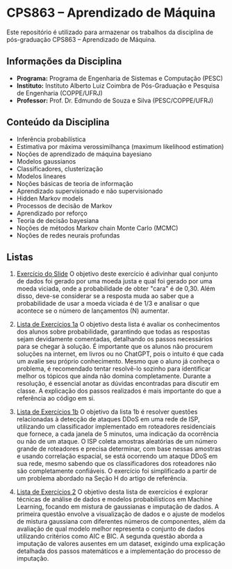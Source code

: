 # CPS863 – Aprendizado de Máquina

Este repositório é utilizado para armazenar os trabalhos da disciplina de pós-graduação CPS863 – Aprendizado de Máquina.

## Informações da Disciplina

- **Programa:** Programa de Engenharia de Sistemas e Computação (PESC)
- **Instituto:** Instituto Alberto Luiz Coimbra de Pós-Graduação e Pesquisa de Engenharia (COPPE/UFRJ)
- **Professor:** Prof. Dr. Edmundo de Souza e Silva (PESC/COPPE/UFRJ)

## Conteúdo da Disciplina

- Inferência probabilística
- Estimativa por máxima verossimilhança (maximum likelihood estimation)
- Noções de aprendizado de máquina bayesiano
- Modelos gaussianos
- Classificadores, clusterização
- Modelos lineares
- Noções básicas de teoria de informação
- Aprendizado supervisionado e não supervisionado
- Hidden Markov models
- Processos de decisão de Markov
- Aprendizado por reforço
- Teoria de decisão bayesiana
- Noções de métodos Markov chain Monte Carlo (MCMC)
- Noções de redes neurais profundas

## Listas

1. [Exercício do Slide](exercicio_do_slide)
O objetivo deste exercício é adivinhar qual conjunto de dados foi gerado por uma moeda justa e qual foi gerado por uma moeda viciada, onde a probabilidade de obter "cara" é de 0,30. Além disso, deve-se considerar se a resposta muda ao saber que a probabilidade de usar a moeda viciada é de 1/3 e analisar o que acontece se o número de lançamentos (N) aumentar.

2. [Lista de Exercícios 1a](lista_1a/lista_1a.pdf)
O objetivo desta lista é avaliar os conhecimentos dos alunos sobre probabilidade, garantindo que todas as respostas sejam devidamente comentadas, detalhando os passos necessários para se chegar à solução. É importante que os alunos não procurem soluções na internet, em livros ou no ChatGPT, pois o intuito é que cada um avalie seu próprio conhecimento. Mesmo que o aluno já conheça o problema, é recomendado tentar resolvê-lo sozinho para identificar melhor os tópicos que ainda não domina completamente. Durante a resolução, é essencial anotar as dúvidas encontradas para discutir em classe. A explicação dos passos realizados é mais importante do que a referência ao código em si.

3. [Lista de Exercícios 1b](lista_1b/lista_1b.pdf)
O objetivo da lista 1b é resolver questões relacionadas à detecção de ataques DDoS em uma rede de ISP, utilizando um classificador implementado em roteadores residenciais que fornece, a cada janela de 5 minutos, uma indicação da ocorrência ou não de um ataque. O ISP coleta amostras aleatórias de um número grande de roteadores e precisa determinar, com base nessas amostras e usando correlação espacial, se está ocorrendo um ataque DDoS em sua rede, mesmo sabendo que os classificadores dos roteadores não são completamente confiáveis. O exercício foi simplificado a partir de um problema abordado na Seção H do artigo de referência.

4. [Lista de Exercícios 2](lista_2/lista_2.pdf)
O objetivo desta lista de exercícios é explorar técnicas de análise de dados e modelos probabilísticos em Machine Learning, focando em mistura de gaussianas e imputação de dados. A primeira questão envolve a visualização de dados e o ajuste de modelos de mistura gaussiana com diferentes números de componentes, além da avaliação de qual modelo melhor representa o conjunto de dados utilizando critérios como AIC e BIC. A segunda questão aborda a imputação de valores ausentes em um dataset, exigindo uma explicação detalhada dos passos matemáticos e a implementação do processo de imputação.
